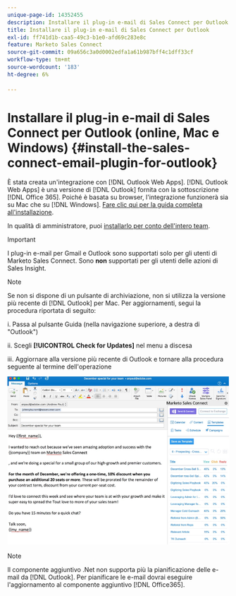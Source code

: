 ```yaml
---
unique-page-id: 14352455
description: Installare il plug-in e-mail di Sales Connect per Outlook - Documentazione di Marketo - Documentazione del prodotto
title: Installare il plug-in e-mail di Sales Connect per Outlook
exl-id: ff741d1b-caa5-49c3-b1e0-afd69c283e8c
feature: Marketo Sales Connect
source-git-commit: 09a656c3a0d0002edfa1a61b987bff4c1dff33cf
workflow-type: tm+mt
source-wordcount: '183'
ht-degree: 6%

---
```


# Installare il plug-in e-mail di Sales Connect per Outlook (online, Mac e Windows) {#install-the-sales-connect-email-plugin-for-outlook}

È stata creata un&#39;integrazione con [!DNL Outlook Web Apps]. [!DNL Outlook Web Apps] è una versione di [!DNL Outlook] fornita con la sottoscrizione [!DNL Office 365]. Poiché è basata su browser, l&#39;integrazione funzionerà sia su Mac che su [!DNL Windows]. [Fare clic qui per la guida completa all&#39;installazione](https://s3.amazonaws.com/tout-user-store/outlook-mac/assets/install_tout_add-in_outlook_mac.pdf).

In qualità di amministratore, puoi [installarlo per conto dell&#39;intero team](https://docs.microsoft.com/en-us/office365/admin/manage/manage-deployment-of-add-ins?view=o365-worldwide).

>[!IMPORTANT]
>
>I plug-in e-mail per Gmail e Outlook sono supportati solo per gli utenti di Marketo Sales Connect. Sono **non** supportati per gli utenti delle azioni di Sales Insight.

>[!NOTE]
>
>Se non si dispone di un pulsante di archiviazione, non si utilizza la versione più recente di [!DNL Outlook] per Mac. Per aggiornamenti, segui la procedura riportata di seguito:
>
>i. Passa al pulsante Guida (nella navigazione superiore, a destra di &quot;Outlook&quot;)
>
>ii. Scegli **[!UICONTROL Check for Updates]** nel menu a discesa
>
>iii. Aggiornare alla versione più recente di Outlook e tornare alla procedura seguente al termine dell&#39;operazione

![](assets/install-the-sales-connect-email-plugin-for-outlook-1.png)

>[!NOTE]
>
>Il componente aggiuntivo .Net non supporta più la pianificazione delle e-mail da [!DNL Outlook]. Per pianificare le e-mail dovrai eseguire l&#39;aggiornamento al componente aggiuntivo [!DNL Office365].
